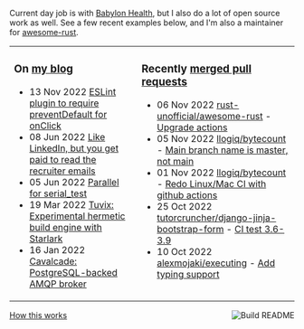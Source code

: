 Current day job is with [Babylon Health](https://github.com/babylonhealth), but I also do a lot of open source work as well. See a few recent examples below, and I'm also a maintainer for [awesome-rust](https://github.com/rust-unofficial/awesome-rust).

<table><tr><td valign="top">

### On [my blog](https://tevps.net/blog)
<!-- blog starts -->
* 13 Nov 2022 [ESLint plugin to require preventDefault for onClick](https://tevps.net/blog/2022/11/13/require-preventdefault-for-onclick)
* 08 Jun 2022 [Like LinkedIn, but you get paid to read the recruiter emails](https://tevps.net/blog/2022/06/08/linkedin-with-payment)
* 05 Jun 2022 [Parallel for serial_test](https://tevps.net/blog/2022/06/05/parallel-serial-test)
* 19 Mar 2022 [Tuvix: Experimental hermetic build engine with Starlark](https://tevps.net/blog/2022/03/19/tuvix)
* 16 Jan 2022 [Cavalcade: PostgreSQL-backed AMQP broker](https://tevps.net/blog/2022/01/16/cavalcade-amqp-broker)
<!-- blog ends -->

</td><td valign="top">

### Recently [merged pull requests](https://github.com/search?o=desc&q=is%3Apr+author%3Apalfrey+-user%3Apalfrey+is%3Amerged+is%3Apublic&s=created&type=Issues)

<!-- prs starts -->
* 06 Nov 2022 [rust-unofficial/awesome-rust](https://github.com/rust-unofficial/awesome-rust) - [Upgrade actions](https://github.com/rust-unofficial/awesome-rust/pull/1368)
* 05 Nov 2022 [llogiq/bytecount](https://github.com/llogiq/bytecount) - [Main branch name is master, not main](https://github.com/llogiq/bytecount/pull/79)
* 01 Nov 2022 [llogiq/bytecount](https://github.com/llogiq/bytecount) - [Redo Linux/Mac CI with github actions](https://github.com/llogiq/bytecount/pull/78)
* 25 Oct 2022 [tutorcruncher/django-jinja-bootstrap-form](https://github.com/tutorcruncher/django-jinja-bootstrap-form) - [CI test 3.6-3.9](https://github.com/tutorcruncher/django-jinja-bootstrap-form/pull/9)
* 10 Oct 2022 [alexmojaki/executing](https://github.com/alexmojaki/executing) - [Add typing support](https://github.com/alexmojaki/executing/pull/57)
<!-- prs ends -->

</td></tr></table>

<a href="https://github.com/palfrey/palfrey/actions"><img src="https://github.com/palfrey/palfrey/workflows/Build%20README/badge.svg?branch=main" align="right" alt="Build README"></a> <a href="https://tevps.net/blog/2020/7/11/customising-github-profile-pages/">How this works</a>
